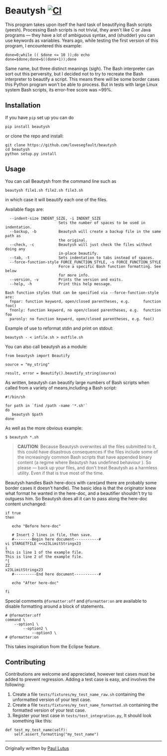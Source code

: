 # Beautysh [![CI](https://github.com/lovesegfault/beautysh/actions/workflows/ci.yaml/badge.svg)](https://github.com/lovesegfault/beautysh/actions/workflows/ci.yaml)

This program takes upon itself the hard task of beautifying Bash scripts
(yeesh). Processing Bash scripts is not trivial, they aren't like C or Java
programs — they have a lot of ambiguous syntax, and (shudder) you can use
keywords as variables. Years ago, while testing the first version of this
program, I encountered this example:

```shell
done=0;while (( $done <= 10 ));do echo done=$done;done=$((done+1));done
```
Same name, but three distinct meanings (sigh). The Bash interpreter can sort out
this perversity, but I decided not to try to recreate the Bash interpreter to
beautify a script. This means there will be some border cases this Python
program won't be able to process. But in tests with large Linux system
Bash scripts, its error-free score was ~99%.

## Installation

If you have `pip` set up you can do

```shell
pip install beautysh
```

or clone the repo and install:

```shell
git clone https://github.com/lovesegfault/beautysh
cd beautysh
python setup.py install
```

## Usage

You can call Beautysh from the command line such as

```shell
beautysh file1.sh file2.sh file3.sh
```

in which case it will beautify each one of the files.

Available flags are:

```
  --indent-size INDENT_SIZE, -i INDENT_SIZE
                        Sets the number of spaces to be used in indentation.
  --backup, -b          Beautysh will create a backup file in the same path as
                        the original.
  --check, -c           Beautysh will just check the files without doing any
                        in-place beautify.
  --tab, -t             Sets indentation to tabs instead of spaces.
  --force-function-style FORCE_FUNCTION_STYLE, -s FORCE_FUNCTION_STYLE
                        Force a specific Bash function formatting. See below
                        for more info.
  --version, -v         Prints the version and exits.
  --help, -h            Print this help message.

Bash function styles that can be specified via --force-function-style are:
  fnpar: function keyword, open/closed parentheses, e.g.      function foo()
  fnonly: function keyword, no open/closed parentheses, e.g.  function foo
  paronly: no function keyword, open/closed parentheses, e.g. foo()
```

Example of use to reformat stdin and print on stdout:

```shell
beautysh - < infile.sh > outfile.sh
```

You can also call beautysh as a module:

```python3
from beautysh import Beautify

source = "my_string"

result, error = Beautify().beautify_string(source)
```

As written, beautysh can beautify large numbers of Bash scripts when called
from a variety of means,including a Bash script:

```shell
#!/bin/sh

for path in `find /path -name '*.sh'`
do
   beautysh $path
done
```

As well as the more obvious example:

```shell
$ beautysh *.sh
```

> **CAUTION**: Because Beautysh overwrites all the files submitted to it, this
> could have disastrous consequences if the files include some of the
> increasingly common Bash scripts that have appended binary content (a regime
> where Beautysh has undefined behaviour ). So please — back up your files,
> and don't treat Beautysh as a harmless utility. Even if that is true
> most of the time.

Beautysh handles Bash here-docs with care(and there are probably some
border cases it doesn't handle). The basic idea is that the originator knew what
 format he wanted in the here-doc, and a beautifier shouldn't try to outguess
him. So Beautysh does all it can to pass along the here-doc content
unchanged:

```shell
if true
then

   echo "Before here-doc"

   # Insert 2 lines in file, then save.
   #--------Begin here document-----------#
vi $TARGETFILE <<x23LimitStringx23
i
This is line 1 of the example file.
This is line 2 of the example file.
^[
ZZ
x23LimitStringx23
   #----------End here document-----------#

   echo "After here-doc"

fi
```

Special comments `@formatter:off` and `@formatter:on` are available to disable formatting around a block of statements.

```shell
# @formatter:off
command \
    --option1 \
        --option2 \
            --option3 \
# @formatter:on

```
This takes inspiration from the Eclipse feature.

## Contributing

Contributions are welcome and appreciated, however test cases must be added to
prevent regression. Adding a test case is easy, and involves the following:

1. Create a file `tests/fixtures/my_test_name_raw.sh` containing the unformatted version
   of your test case.
1. Create a file `tests/fixtures/my_test_name_formatted.sh` containing the formatted version
   of your test case.
1. Register your test case in `tests/test_integration.py`, It should look
   something like this:
  ```python3
  def test_my_test_name(self):
      self.assert_formatting("my_test_name")
  ```

________________________________________________________________________________

Originally written by [Paul Lutus](http://arachnoid.com/python/beautify_bash_program.html)
